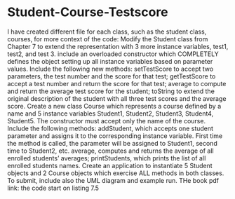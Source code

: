 # Student-Course-Testscore
I have created different file for each class, such as the student class, courses, 
for more context of the code: 
Modify the Student class from Chapter 7 to extend the representation with 3 more instance variables, test1, test2, and test 3. include an overloaded constructor which COMPLETELY defines the object setting up all instance variables based on parameter values. Include the following new methods: 
setTestScore to accept two parameters, the test number and the score for that test;
getTestScore to accept a test number and return the score for that test; 
average to compute and return the average test score for the student;
toString to extend the original description of the student with all three test scores and the average score.
Create a new class Course which represents a course defined by a name and 5 instance variables Student1, Student2, Student3, Student4, Student5. The constructor must accept only the name of the course. Include the following methods:
addStudent, which accepts one student parameter and assigns it to the corresponding instance variable. First time the method is called, the parameter will be assigned to Student1, second time to Student2, etc.
average, computes and returns the average of all enrolled students’ averages;
printStudents, which prints the list of all enrolled students names.
Create an application to instantiate 5 Student objects and 2 Course objects which exercise ALL methods in both classes. To submit, include also the UML diagram and example run.
THe book pdf link: 
the code start on listing 7.5

